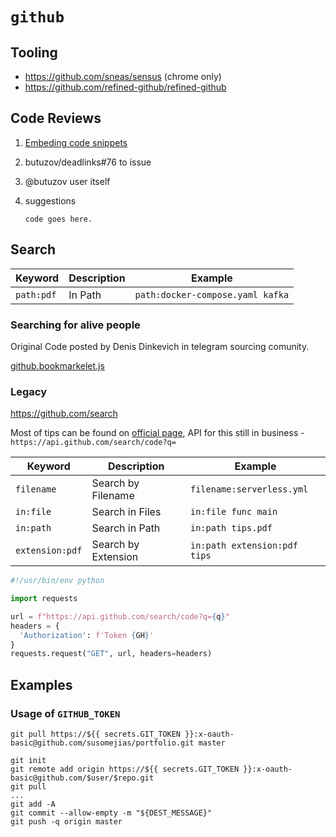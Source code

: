# `github`

## Tooling

- https://github.com/sneas/sensus (chrome only)
- https://github.com/refined-github/refined-github

## Code Reviews

1. [Embeding code snippets](https://github.blog/2017-08-15-introducing-embedded-code-snippets/)
3. butuzov/deadlinks#76 to issue
4. @butuzov user itself
5. suggestions

      ```suggestion
      code goes here.
      ```

## Search

 Keyword        | Description           | Example
----------------|-----------------------|----------------------------
`path:pdf`      | In Path               | `path:docker-compose.yaml kafka`



### Searching for alive people

Original Code posted by Denis Dinkevich in telegram sourcing comunity.

[github.bookmarkelet.js](github.bookmarkelet.js)

### Legacy

https://github.com/search

Most of tips can be found on [official page](https://help.github.com/articles/searching-code/), API for this still in business - `https://api.github.com/search/code?q=`

 Keyword        | Description           | Example
----------------|-----------------------|----------------------------
`filename`      | Search by Filename    | `filename:serverless.yml`
`in:file`       | Search in Files       | `in:file func main`
`in:path`       | Search in Path        | `in:path tips.pdf`
`extension:pdf` | Search by Extension   | `in:path extension:pdf tips`

```python
#!/usr/bin/env python

import requests

url = f"https://api.github.com/search/code?q={q}"
headers = {
  'Authorization': f'Token {GH}'
}
requests.request("GET", url, headers=headers)
```


## Examples

### Usage of `GITHUB_TOKEN`

```shell
git pull https://${{ secrets.GIT_TOKEN }}:x-oauth-basic@github.com/susomejias/portfolio.git master

git init
git remote add origin https://${{ secrets.GIT_TOKEN }}:x-oauth-basic@github.com/$user/$repo.git
git pull
...
git add -A
git commit --allow-empty -m "${DEST_MESSAGE}"
git push -q origin master
```

